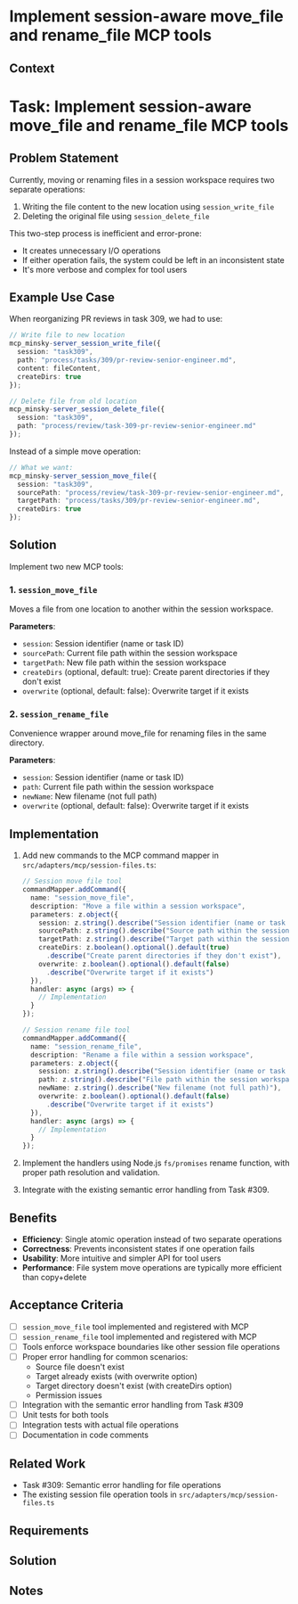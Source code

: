 # Implement session-aware move_file and rename_file MCP tools

## Context

# Task: Implement session-aware move_file and rename_file MCP tools

## Problem Statement

Currently, moving or renaming files in a session workspace requires two separate operations:
1. Writing the file content to the new location using `session_write_file`
2. Deleting the original file using `session_delete_file`

This two-step process is inefficient and error-prone:
- It creates unnecessary I/O operations
- If either operation fails, the system could be left in an inconsistent state
- It's more verbose and complex for tool users

## Example Use Case

When reorganizing PR reviews in task 309, we had to use:
```typescript
// Write file to new location
mcp_minsky-server_session_write_file({
  session: "task309",
  path: "process/tasks/309/pr-review-senior-engineer.md",
  content: fileContent,
  createDirs: true
});

// Delete file from old location
mcp_minsky-server_session_delete_file({
  session: "task309", 
  path: "process/review/task-309-pr-review-senior-engineer.md"
});
```

Instead of a simple move operation:
```typescript
// What we want:
mcp_minsky-server_session_move_file({
  session: "task309",
  sourcePath: "process/review/task-309-pr-review-senior-engineer.md",
  targetPath: "process/tasks/309/pr-review-senior-engineer.md",
  createDirs: true
});
```

## Solution

Implement two new MCP tools:

### 1. `session_move_file`
Moves a file from one location to another within the session workspace.

**Parameters**:
- `session`: Session identifier (name or task ID)
- `sourcePath`: Current file path within the session workspace
- `targetPath`: New file path within the session workspace
- `createDirs` (optional, default: true): Create parent directories if they don't exist
- `overwrite` (optional, default: false): Overwrite target if it exists

### 2. `session_rename_file`
Convenience wrapper around move_file for renaming files in the same directory.

**Parameters**:
- `session`: Session identifier (name or task ID)
- `path`: Current file path within the session workspace 
- `newName`: New filename (not full path)
- `overwrite` (optional, default: false): Overwrite target if it exists

## Implementation

1. Add new commands to the MCP command mapper in `src/adapters/mcp/session-files.ts`:
   ```typescript
   // Session move file tool
   commandMapper.addCommand({
     name: "session_move_file",
     description: "Move a file within a session workspace",
     parameters: z.object({
       session: z.string().describe("Session identifier (name or task ID)"),
       sourcePath: z.string().describe("Source path within the session workspace"),
       targetPath: z.string().describe("Target path within the session workspace"),
       createDirs: z.boolean().optional().default(true)
         .describe("Create parent directories if they don't exist"),
       overwrite: z.boolean().optional().default(false)
         .describe("Overwrite target if it exists")
     }),
     handler: async (args) => {
       // Implementation
     }
   });
   
   // Session rename file tool
   commandMapper.addCommand({
     name: "session_rename_file",
     description: "Rename a file within a session workspace",
     parameters: z.object({
       session: z.string().describe("Session identifier (name or task ID)"),
       path: z.string().describe("File path within the session workspace"),
       newName: z.string().describe("New filename (not full path)"),
       overwrite: z.boolean().optional().default(false)
         .describe("Overwrite target if it exists")
     }),
     handler: async (args) => {
       // Implementation
     }
   });
   ```

2. Implement the handlers using Node.js `fs/promises` rename function, with proper path resolution and validation.

3. Integrate with the existing semantic error handling from Task #309.

## Benefits

- **Efficiency**: Single atomic operation instead of two separate operations
- **Correctness**: Prevents inconsistent states if one operation fails
- **Usability**: More intuitive and simpler API for tool users
- **Performance**: File system move operations are typically more efficient than copy+delete

## Acceptance Criteria

- [ ] `session_move_file` tool implemented and registered with MCP
- [ ] `session_rename_file` tool implemented and registered with MCP
- [ ] Tools enforce workspace boundaries like other session file operations
- [ ] Proper error handling for common scenarios:
  - Source file doesn't exist
  - Target already exists (with overwrite option)
  - Target directory doesn't exist (with createDirs option)
  - Permission issues
- [ ] Integration with the semantic error handling from Task #309
- [ ] Unit tests for both tools
- [ ] Integration tests with actual file operations
- [ ] Documentation in code comments

## Related Work

- Task #309: Semantic error handling for file operations
- The existing session file operation tools in `src/adapters/mcp/session-files.ts`

## Requirements

## Solution

## Notes
